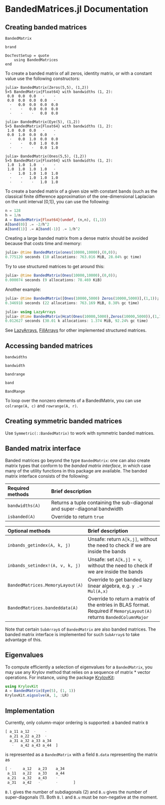 # BandedMatrices.jl Documentation


## Creating banded matrices

```@docs
BandedMatrix
```

```@docs
brand
```

```@meta
DocTestSetup = quote
    using BandedMatrices
end
```

To create a banded matrix of all zeros, identity matrix, or with a constant value
use the following constructors:
```jldoctest
julia> BandedMatrix(Zeros(5,5), (1,2))
5×5 BandedMatrix{Float64} with bandwidths (1, 2):
 0.0  0.0  0.0   ⋅    ⋅
 0.0  0.0  0.0  0.0   ⋅
  ⋅   0.0  0.0  0.0  0.0
  ⋅    ⋅   0.0  0.0  0.0
  ⋅    ⋅    ⋅   0.0  0.0

julia> BandedMatrix(Eye(5), (1,2))
5×5 BandedMatrix{Float64} with bandwidths (1, 2):
 1.0  0.0  0.0   ⋅    ⋅
 0.0  1.0  0.0  0.0   ⋅
  ⋅   0.0  1.0  0.0  0.0
  ⋅    ⋅   0.0  1.0  0.0
  ⋅    ⋅    ⋅   0.0  1.0

julia> BandedMatrix(Ones(5,5), (1,2))
5×5 BandedMatrix{Float64} with bandwidths (1, 2):
 1.0  1.0  1.0   ⋅    ⋅
 1.0  1.0  1.0  1.0   ⋅
  ⋅   1.0  1.0  1.0  1.0
  ⋅    ⋅   1.0  1.0  1.0
  ⋅    ⋅    ⋅   1.0  1.0
```
To create a banded matrix of a given size with constant bands (such as the classical finite difference approximation of the one-dimensional Laplacian on the unit interval [0,1]), you can use the following:
```julia
n = 128
h = 1/n
A = BandedMatrix{Float64}(undef, (n,n), (1,1))
A[band(0)] .= -2/h^2
A[band(1)] .= A[band(-1)] .= 1/h^2
```

Creating a large banded matrix from a dense matrix should be avoided because that costs time and memory:
```julia
julia> @time BandedMatrix(ones(10000,10000),(0,0));
0.775120 seconds (10 allocations: 763.016 MiB, 28.04% gc time)
```
Try to use structured matrices to get around this:
```julia
julia> @time BandedMatrix(Ones(10000,10000),(0,0));
0.000074 seconds (9 allocations: 78.469 KiB)
```

Another example:
```julia
julia> @time BandedMatrix([Ones(10000,5000) Zeros(10000,5000)],(1,1));
0.346918 seconds (22 allocations: 763.169 MiB, 8.38% gc time)

julia> using LazyArrays
julia> @time BandedMatrix(Hcat(Ones(10000,5000),Zeros(10000,5000)),(1,1));
0.012627 seconds (30.01 k allocations: 1.374 MiB, 92.24% gc time)
```

See [LazyArrays](https://github.com/JuliaArrays/LazyArrays.jl), [FillArrays](https://github.com/JuliaArrays/FillArrays.jl) for other implemented structured matrices.

## Accessing banded matrices

```@docs
bandwidths
```

```@docs
bandwidth
```

```@docs
bandrange
```

```@docs
band
```

```@docs
BandRange
```

To loop over the nonzero elements of a BandedMatrix, you can use `colrange(A, c)` and `rowrange(A, r)`.



## Creating symmetric banded matrices

Use `Symmetric(::BandedMatrix)` to work with symmetric banded matrices.

## Banded matrix interface

Banded matrices go beyond the type `BandedMatrix`: one can also create
matrix types that conform to the _banded matrix interface_, in which case
many of the utility functions in this package are available. The banded matrix
interface consists of the following:

| Required methods | Brief description |
| :--------------- | :--------------- |
| `bandwidths(A)` | Returns a tuple containing the sub-diagonal and super-diagonal bandwidth |
| `isbanded(A)`    | Override to return `true` |

| Optional methods | Brief description |
| :--------------- | :--------------- |
| `inbands_getindex(A, k, j)` | Unsafe: return `A[k,j]`, without the need to check if we are inside the bands |
| `inbands_setindex!(A, v, k, j)` | Unsafe: set `A[k,j] = v`, without the need to check if we are inside the bands |
| `BandedMatrices.MemoryLayout(A)` | Override to get banded lazy linear algebra, e.g. `y .= Mul(A,x)` |
| `BandedMatrices.bandeddata(A)` | Override to return a matrix of the entries in BLAS format. Required if `MemoryLayout(A)` returns `BandedColumnMajor` |

Note that certain `SubArray`s of `BandedMatrix` are also banded matrices.
The banded matrix interface is implemented for such `SubArray`s to take advantage of this.


## Eigenvalues
To compute efficiently a selection of eigenvalues for a `BandedMatrix`, you may use any Krylov method that relies on a sequence of matrix * vector operations. For instance, using the package [KrylovKit](https://github.com/Jutho/KrylovKit.jl):
```julia
using KrylovKit
A = BandedMatrix(Eye(5), (1, 1))
KrylovKit.eigsolve(A, 1, :LR)
```


## Implementation

Currently, only column-major ordering is supported: a banded matrix `B`
```julia
[ a_11 a_12  ⋅    ⋅
  a_21 a_22 a_23  ⋅
  a_31 a_32 a_33 a_34
   ⋅   a_42 a_43 a_44  ]
```
is represented as a `BandedMatrix` with a field `B.data` representing the matrix as
```julia
[ ⋅     a_12   a_23    a_34
 a_11   a_22   a_33    a_44
 a_21   a_32   a_43    ⋅
 a_31   a_42   ⋅       ⋅       ]
```        
`B.l` gives the number of subdiagonals (2) and `B.u` gives the number of super-diagonals (1).  Both `B.l` and `B.u` must be non-negative at the moment.
